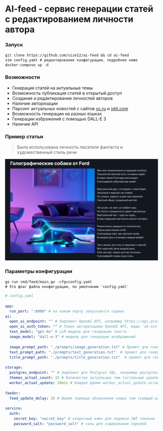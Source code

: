 # AI-feed - сервис генерации статей с редактированием личности автора


### Запуск
```shell
git clone https://github.com/size12/ai-feed && cd ai-feed
vim config.yaml # редактирование конфигурации, подробнее ниже
docker-compose up -d
```

### Возможности
+ Генерация статей на актуальные темы
+ Возможность публикация статей в открытый доступ
+ Создание и редактирование личностей авторов
+ Наличие авторизации
+ Парсинг актуальных новостей с сайтов [vc.ru](https://vc.ru) и [ixbt.com](https://ixbt.com)
+ Возможность генерации на разных языках
+ Генерации избражений с помощью DALL-E 3
+ Наличие API

### Пример статьи
> Была использована личность писателя фантаста и художественный стиль речи

![article_example.png](images/article_example.png)

### Параметры конфигурации

```shell
go run cmd/feed/main.go -cfg=config.yaml
# Это флаг файла конфигурации, по умолчанию 'config.yaml'
```


```yaml
# config.yaml

app:
  run_port: ":8080" # на каком порту запускается сервис
ai:
  open_ai_endpoint: "" # Эндпоинт OpenAI API, например https://api.proxyapi.ru/openai/v1 или https://api.openai.com/v1
  open_ai_auth_token: "" # Токен авторизациии OpenAI API, вида 'sk-xxx...'
  text_model: "gpt-4o" # LLM модель для генерации текста
  image_model: "dall-e-3" # модель для генерации изображений

  image_prompt_path: "./prompts/image_generation.txt" # Промпт для генерации промпта картинки
  text_prompt_path: "./prompts/text_generation.txt"  # промпт для генерации самой статьи
  title_prompt_path: "./prompts/title_generation.txt"  # промпт для генерации заголовка статьи

storage:
  postgres_endpoint: "" # Эндпоинт для Postgres SQL, например postgresql://username:password@127.0.0.1:5432/ai-feed
  themes_actual_count: 15 # Количество актуальных тем (остальные удаляются как неактуальные)
  worker_actual_update: 10min # Каждое время worker_actual_update оставляется только themes_actual_count тем

feeder:
  feed_update_delay: 1h # Время периода обновления новых тем (каждый раз спустя feed_update_delay парсер собирает актуальные темы)

service:
  auth:
    secret_key: "secret_key" # секретный ключ для подписи JWT токенов 
    password_salt: "password_salt" # соль для хэширования паролей
```